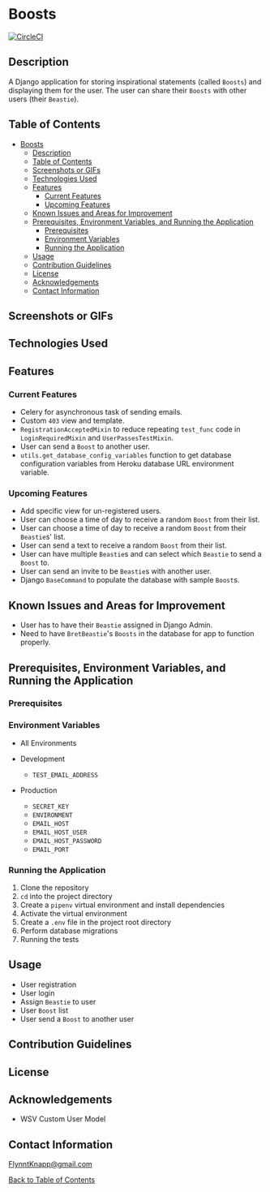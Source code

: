 # Boosts

[![CircleCI](https://dl.circleci.com/status-badge/img/circleci/Y1ZCzLfk7VvFxn1NaACyjS/ENyXaR4r8up5rVUZaAc7so/tree/main.svg?style=shield&circle-token=78bff58ef7d68a6559243b0c34cc64153c4e2e0e)](https://dl.circleci.com/status-badge/redirect/circleci/Y1ZCzLfk7VvFxn1NaACyjS/ENyXaR4r8up5rVUZaAc7so/tree/main)

## Description

A Django application for storing inspirational statements (called `Boosts`) and displaying them for the user. The user can share their `Boosts` with other users (their `Beastie`).

## Table of Contents

- [Boosts](#boosts)
  - [Description](#description)
  - [Table of Contents](#table-of-contents)
  - [Screenshots or GIFs](#screenshots-or-gifs)
  - [Technologies Used](#technologies-used)
  - [Features](#features)
    - [Current Features](#current-features)
    - [Upcoming Features](#upcoming-features)
  - [Known Issues and Areas for Improvement](#known-issues-and-areas-for-improvement)
  - [Prerequisites, Environment Variables, and Running the Application](#prerequisites-environment-variables-and-running-the-application)
    - [Prerequisites](#prerequisites)
    - [Environment Variables](#environment-variables)
    - [Running the Application](#running-the-application)
  - [Usage](#usage)
  - [Contribution Guidelines](#contribution-guidelines)
  - [License](#license)
  - [Acknowledgements](#acknowledgements)
  - [Contact Information](#contact-information)

## Screenshots or GIFs

## Technologies Used

## Features

### Current Features

- Celery for asynchronous task of sending emails.
- Custom `403` view and template.
- `RegistrationAcceptedMixin` to reduce repeating `test_func` code in `LoginRequiredMixin` and `UserPassesTestMixin`.
- User can send a `Boost` to another user.
- `utils.get_database_config_variables` function to get database configuration variables from Heroku database URL environment variable.

### Upcoming Features

- Add specific view for un-registered users.
- User can choose a time of day to receive a random `Boost` from their list.
- User can choose a time of day to receive a random `Boost` from their `Beastie`s' list.
- User can send a text to receive a random `Boost` from their list.
- User can have multiple `Beastie`s and can select which `Beastie` to send a `Boost` to.
- User can send an invite to be `Beastie`s with another user.
- Django `BaseCommand` to populate the database with sample `Boost`s.

## Known Issues and Areas for Improvement

- User has to have their `Beastie` assigned in Django Admin.
- Need to have `BretBeastie`'s `Boosts` in the database for app to function properly.

## Prerequisites, Environment Variables, and Running the Application

### Prerequisites

### Environment Variables

- All Environments

- Development
    - `TEST_EMAIL_ADDRESS`

- Production
    - `SECRET_KEY`
    - `ENVIRONMENT`
    - `EMAIL_HOST`
    - `EMAIL_HOST_USER`
    - `EMAIL_HOST_PASSWORD`
    - `EMAIL_PORT`

### Running the Application

1. Clone the repository
1. `cd` into the project directory
1. Create a `pipenv` virtual environment and install dependencies
1. Activate the virtual environment
1. Create a `.env` file in the project root directory
1. Perform database migrations
1. Running the tests

## Usage

- User registration
- User login
- Assign `Beastie` to user
- User `Boost` list
- User send a `Boost` to another user

## Contribution Guidelines

## License

## Acknowledgements

- WSV Custom User Model

## Contact Information

<a href=mailto:FlynntKnapp@gmail.com>FlynntKnapp@gmail.com</a>

[Back to Table of Contents](#table-of-contents)
